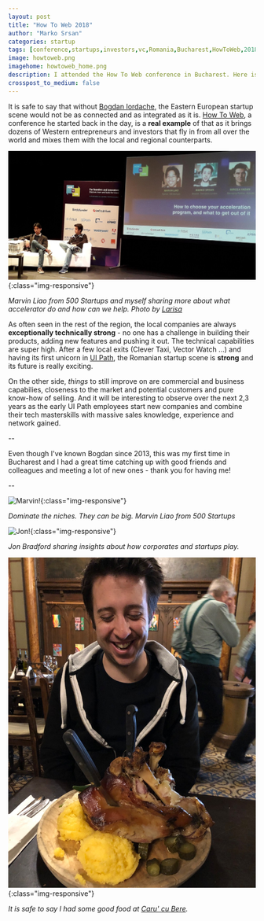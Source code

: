 ```yaml
---
layout: post
title: "How To Web 2018"
author: "Marko Srsan"
categories: startup
tags: [conference,startups,investors,vc,Romania,Bucharest,HowToWeb,2018]
image: howtoweb.png
imagehome: howtoweb_home.png
description: I attended the How To Web conference in Bucharest. Here is how it went.
crosspost_to_medium: false
---
```

It is safe to say that without [Bogdan Iordache](https://www.linkedin.com/in/bogdaniordache/), the Eastern European startup scene would not be as connected and as integrated as it is. [How To Web](https://www.howtoweb.co/), a conference he started back in the day, is a **real example** of that as it brings dozens of Western entrepreneurs and investors that fly in from all over the world and mixes them with the local and regional counterparts. 

![Stage!](../assets/img/howtoweb_stage.png){:class="img-responsive"}

*Marvin Liao from 500 Startups and myself sharing more about what accelerator do and how can we help. Photo by [Larisa](linkedin.com/in/larisa-ramona-spanoche-736089142)*

As often seen in the rest of the region, the local companies are always **exceptionally technically strong** - no one has a challenge in building their products, adding new features and pushing it out. The technical capabilities are super high. After a few local exits (Clever Taxi, Vector Watch ...) and having its first unicorn in [UI Path](https://www.uipath.com/), the Romanian startup scene is **strong** and its future is really exciting. 

On the other side, *things* to still improve on are commercial and business capabilies, closeness to the market and potential customers and pure know-how of selling. And it will be interesting to observe over the next 2,3 years as the early UI Path employees start new companies and combine their tech masterskills with massive sales knowledge, experience and network gained. 

--

Even though I've known Bogdan since 2013, this was my first time in Bucharest and I had a great time catching up with good friends and colleagues and meeting a lot of new ones - thank you for having me!

--

![Marvin!](../assets/img/howtoweb_marvin.png){:class="img-responsive"}

*Dominate the niches. They can be big. Marvin Liao from 500 Startups*

![Jon!](../assets/img/howtoweb_jon.png){:class="img-responsive"}

*Jon Bradford sharing insights about how corporates and startups play.*

![Food!](../assets/img/howtoweb_food.png){:class="img-responsive"}

*It is safe to say I had some good food at [Caru' cu Bere](https://foursquare.com/v/caru-cu-bere/4b66b091f964a52090272be3).*
